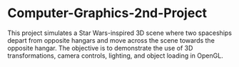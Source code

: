 # Computer-Graphics-2nd-Project
This project simulates a Star Wars-inspired 3D scene where two spaceships depart from opposite hangars and move across the scene towards the opposite hangar. The objective is to demonstrate the use of 3D transformations, camera controls, lighting, and object loading in OpenGL.
